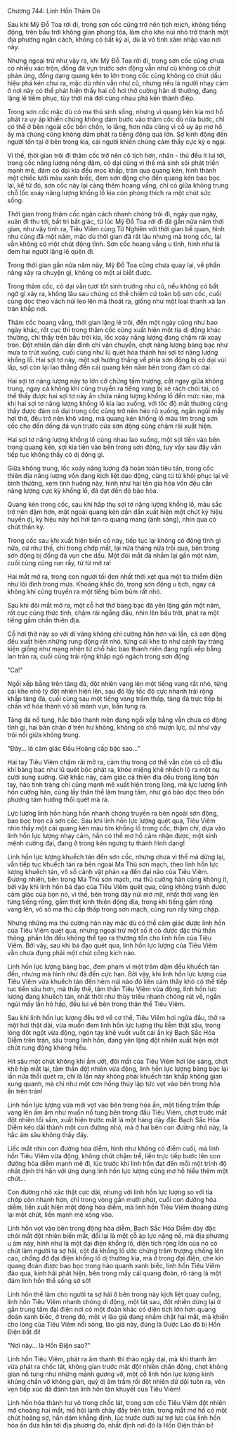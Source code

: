 




Chương 744: Linh Hồn Thăm Dò




Sau khi Mỹ Đỗ Toa rời đi, trong sơn cốc cũng trở nên tịch mịch, không tiếng động, trên bầu trời không gian phong tỏa, làm cho khe núi nhỏ trở thành một địa phương ngăn cách, không có bất kỳ ai, dù là vô tình xâm nhập vào nơi này.

Nhưng ngoại trừ như vậy ra, khi Mỹ Đỗ Toa rời đi, trong sơn cốc cũng chưa có nhiều xáo trộn, đống đá vụn trước sơn động vẫn như cũ không có chút phản ứng, đồng dạng quang kén to lớn trong cốc cũng không có chút dấu hiệu phá kén chui ra, mặc dù nhìn vẫn như cũ, nhưng nếu là người nhạy cảm ở nơi này có thể phát hiện thấy hai cỗ hơi thở cường hãn dị thường, đang lặng lẽ tiềm phục, tùy thời mà đợi cùng nhau phá kén thành điệp.

Trong sơn cốc mặc dù có ma thú sinh sống, nhưng vì quang kén kia mơ hồ phát ra uy áp khiến chúng không dám bước vào thâm cốc dù nửa bước, chỉ có thể ở bên ngoài cốc bồn chồn, lo lắng, hơn nữa cũng vì cỗ uy áp mơ hồ ấy mà chúng cũng không dám phát ra tiếng động quá lớn. Sợ kinh động đến người tồn tại ở bên trong kia, cái người khiến chúng cảm thấy cực kỳ e ngại.

Vì thế, thời gian trôi đi thâm cốc trở nên cô tịch hơn, nhân - thú đều ít lui tới, trong cốc năng lượng nồng đậm, cỏ dại cũng vì thế mà sinh sôi phát triển mạnh mẽ, đám cỏ dại kia đều mọc khắp, tràn qua quang kén, hình thành một chiếc lưới màu xanh biếc, đem sơn động cho đến quang kén bao bọc lại, kể từ đó, sơn cốc này lại càng thêm hoang vắng, chỉ có giữa không trung chỗ lốc xoáy năng lượng khổng lồ kia còn phóng thích ra một chút sức sống.

Thời gian trong thâm cốc ngăn cách nhanh chóng trôi đi, ngày qua ngày, xuân đi thu tới, bất tri bất giác, từ lúc Mỹ Đỗ Toa rời đi đã gần nửa năm thời gian, như vậy tính ra, Tiêu Viêm cùng Tử Nghiên với thời gian bế quan, hình như cũng đã một năm, mặc dù thời gian đã rất lâu nhưng mà trong cốc, lại vẫn không có một chút động tĩnh. Sơn cốc hoang vắng u tĩnh, hình như là đem hai người lặng lẽ quên đi.

Trong thời gian gần nửa năm này, Mỹ Đỗ Toa cũng chưa quay lại, về phần nàng xảy ra chuyện gì, không có một ai biết được.

Trong thâm cốc, cỏ dại vẫn tươi tốt sinh trưởng như cũ, nếu không có bất ngờ gì xảy ra, không lâu sau chúng có thể chiếm cứ toàn bộ sơn cốc, cuối cùng dọc theo vách núi leo lên mà thoát ra, giống như một loại thanh xà lan tràn khắp nơi.

Thâm cốc hoang vắng, thời gian lặng lẽ trôi, đến một ngày cũng như bao ngày khác, rốt cục thì trong thâm cốc cũng xuất hiện một tia dị động khác thường, chỉ thấy trên bầu trời kia, lốc xoáy năng lượng đang chậm rãi xoay tròn. Đột nhiên dần dần đình chỉ vận chuyển, chợt năng lượng bàng bạc như mưa to trút xuống, cuối cùng như lũ quét hóa thành hai sợi tơ năng lượng khổng lồ. Hai sợi tơ này, một sợi hướng thẳng về phía sơn động bị cỏ dại vùi lấp, sợi còn lại lao thẳng đến cái quang kén nằm bên trong đám cỏ dại.

Hai sợi tơ năng lượng này to lớn cỡ chừng tầm trượng, cắt ngay giữa không trung, ngay cả không khí cũng truyền ra tiếng vang bị xé rách chói tai, có thể thấy được hai sợi tơ này ẩn chứa năng lượng khổng lồ đến mức nào, mà khi hai sợi tơ năng lượng khổng lồ kia lao xuống, với tốc độ mắt thường cũng thấy được đám cỏ dại trong cốc cũng trở nên héo rũ xuống, ngắn ngủi mấy hơi thở, đều trở nên khô vàng, mà quang kén khổng lồ màu tím trong sơn cốc cho đến đống đá vụn trước cửa sơn động cũng chậm rãi xuất hiện.

Hai sợi tơ năng lượng khổng lồ cùng nhau lao xuống, một sợi tiến vào bên trong quang kén, sợi kia tiến vào bên trong sơn động, tuy vậy sau đấy vẫn tiếp tục không thấy có dị động gì.

Giữa không trung, lốc xoáy năng lượng đã hoàn toàn tiêu tán, trong cốc thiên địa năng lượng vốn đang kịch liệt dao động, cũng từ từ khôi phục lại vẻ bình thường, xem tình huống này, hình như hai tên gia hỏa vốn đều cần năng lượng cực kỳ khổng lồ, đã đạt đến độ bão hòa.

Quang kén trong cốc, sau khi hấp thụ sợi tơ năng lượng khổng lồ, màu sắc trở nên đậm hơn, mặt ngoài quang kén dần dần xuất hiện một chút ký hiệu huyền dị, ký hiệu này hơi hơi tản ra quang mang (ánh sáng), nhìn qua có chút thần kỳ.

Trong cốc sau khi xuất hiện biến cố này, tiếp tục lại không có động tĩnh gì nữa, cứ như thế, chỉ trong chớp mắt, lại nửa tháng nữa trôi qua, bên trong sơn động bị đống đá vụn che dấu. Một đôi mắt đã nhắm lại gần một năm, cuối cùng cũng run rẩy, từ từ mở ra!

Hai mắt mở ra, trong con ngươi tối đen nhất thời xẹt qua một tia thiểm điện như lôi đình trong mưa. Khoảng khắc đó, trong sơn động u tịch, ngay cả không khí cũng truyền ra một tiếng bùm bùm rất nhỏ.

Sau khi đôi mắt mở ra, một cỗ hơi thở bàng bạc đã yên lặng gần một năm, rốt cục cũng thức tỉnh, chậm rãi ngẩng đầu, nhìn lên bầu trời, phát ra một tiếng gầm chấn thiên địa.

Cỗ hơi thở này so với dĩ vãng không chỉ cường hãn hơn vài lần, cả sơn động đều xuất hiện những rung động rất nhỏ, từng cái khe to như cánh tay tráng kiện giống như mạng nhện từ chỗ hắc bào thanh niên đang ngồi xếp bằng lan tràn ra, cuối cùng trải rộng khắp ngõ ngách trong sơn động

"Ca!"

Ngồi xếp bằng trên tảng đá, đột nhiên vang lên một tiếng vang rất nhỏ, từng cái khe nhỏ tý đột nhiên hiện lên, sau đó lấy tốc độ cực nhanh trải rộng khắp tảng đá, cuối cùng sau một tiếng vang trầm thấp, tảng đá trực tiếp bị chấn vỡ hóa thành vô số mảnh vụn, bắn tung ra.

Tảng đá nổ tung, hắc bào thanh niên đang ngồi xếp bằng vẫn chưa có động tĩnh gì, hai bàn chân ở trên hư không, không có chỗ mượn lực, cứ như vậy trôi nổi giữa không trung.

"Đây… là cảm giác Đấu Hoàng cấp bậc sao..."

Hai tay Tiêu Viêm chậm rãi mở ra, cảm thụ trong cơ thể vẫn còn có cỗ đấu khí bàng bạc như lũ quét bộc phát ra, khóe miệng khẽ nhếch lộ ra một nụ cười sung sướng. Giờ khắc này, cảm giác cả thiên địa đều trong lòng bàn tay, hào tình tráng chí cũng mạnh mẽ xuất hiện trong lòng, mà lực lượng linh hồn cường hãn, cũng lấy thân thể làm trung tâm, như gió bão dọc theo bốn phương tám hướng thổi quét mà ra.

Lực lượng linh hồn hùng hồn nhanh chóng truyền ra bên ngoài sơn động, bao bọc trọn cả sơn cốc. Sau khi linh hồn lực lượng quét qua, Tiêu Viêm nhìn thấy một cái quang kén màu tím khổng lồ trong cốc, thậm chí, dựa vào linh hồn lực lượng nhạy cảm, hắn có thể mơ hồ cảm nhận được, một sinh mệnh cường đại, đang ở trong kén ngưng tụ thành hình dạng!

Linh hồn lực lượng khuếch tán đến sơn cốc, nhưng chưa vì thế mà dừng lại, vẫn tiếp tục khuếch tán ra bên ngoài Ma Thú sơn mạch, theo linh hồn lực lượng khuếch tán, vô số cảnh vật phản xạ đến đại não của Tiêu Viêm. Đương nhiên, bên trong Ma Thú sơn mạch, ma thú cường hãn cũng không ít, bởi vậy khi linh hồn bá đạo của Tiêu Viêm quét qua, cũng không tránh được cảm giác của bọn nó, vì thế, bên trong dãy núi mờ mịt, nhất thời vang lên từng tiếng rống, gầm thét kinh thiên động địa, trong khi tiếng gầm rống vang lên, vô số ma thú cấp thấp trong sơn mạch, cũng run rẩy từng chặp.

Nhưng những ma thú cường hãn này mặc dù có thể cảm giác được linh hồn của Tiêu Viêm quét qua, nhưng ngoại trừ một số ít có được đặc thù thần thông, phần lớn đều không thể tạo ra thương tổn cho linh hồn của Tiêu Viêm. Bởi vậy, sau khi bá đạo quét qua, linh hồn lực lượng của Tiêu Viêm vẫn chưa đụng phải một chút công kích nào.

Linh hồn lực lượng bàng bạc, đem phạm vi một trăm dặm đều khuếch tán đến, nhưng mà hình như đã đến cực hạn. Bởi vậy, khi linh hồn lực lượng của Tiêu Viêm vừa khuếch tán đến hẻm núi nào đó liền cảm thấy khó có thể tiếp tục tiến sâu hơn, mà thấy thế, tâm thần Tiêu Viêm vừa động, linh hồn lực lượng đang khuếch tán, nhất thời như thủy triều nhanh chóng rút về, ngắn ngủi mấy lần hô hấp, đều lui về bên trong thân thể Tiêu Viêm.

Sau khi linh hồn lực lượng đều trở về cơ thể, Tiêu Viêm hơi ngửa đầu, thở ra một hơi thật dài, vừa muốn đem linh hồn lực lượng thu liễm thật sâu, trong lòng đột ngột vừa động, ngón tay khẽ vuốt vuốt cái ấn ký Bạch Sắc Hỏa Diễm trên trán, sâu trong linh hồn, đang yên lặng đột nhiên xuất hiện một chút rung động không hiểu.

Hít sâu một chút không khí ẩm ướt, đôi mắt của Tiêu Viêm hơi lóe sáng, chợt khẽ híp mắt lại, tâm thần đột nhiên vừa động, linh hồn lực lượng bàng bạc lại lần nữa thổi quét ra, chỉ là lần này không phải khuếch tán khắp không gian xung quanh, mà chỉ như một cơn hồng thủy lập tức vọt vào bên trong hỏa ấn trên trán!

Linh hồn lực lượng vừa mới vọt vào bên trong hỏa ấn, một tiếng trầm thấp vang lên ầm ầm như muốn nổ tung bên trong đầu Tiêu Viêm, chợt trước mắt đột nhiên tối sầm, xuất hiện trước mắt là một hàng dày đặc Bạch Sắc Hỏa Diễm kéo dài thành một con đường nhỏ, mà ở hai bên con đường nhỏ này, là hắc ám sâu không thấy đáy.

Liếc mắt nhìn con đường hỏa diễm, hình như không có điểm cuối, mà linh hồn Tiêu Viêm vừa động, không chút chậm trễ, liền trực tiếp bước lên con đường hỏa diễm mạnh mẽ đi, lúc trước khi linh hồn đạt đến mỗi một trình độ nhất định thì hắn với ứng dụng linh hồn lực lượng cũng mơ hồ hiểu thêm một chút…

Con đường nhỏ xác thật cực dài, nhưng với linh hồn lực lượng so với tia chớp còn nhanh hơn, chỉ trong vòng gần mười phút, cuối con đường hỏa diễm, liền xuất hiện một động hỏa diễm, mà linh hồn Tiêu Viêm thoáng dừng lại một chút, liền mạnh mẽ xông vào.

Linh hồn vọt vào bên trong động hỏa diễm, Bạch Sắc Hỏa Diễm dày đặc chói mắt đột nhiên biến mất, đổi lại là một cỗ áp lực nặng nề, mà địa phương u ám này, hình như là một đại điện khổng lồ, diện tích rộng lớn của nó có chút làm người ta sợ hãi, cột đá khổng lồ ước chừng trăm trượng chống lên cao, chống đỡ đại điện khổng lồ dị thường kia, mà ở trong đại điện, che kín quang đoàn được bao bọc trong hào quanh xanh biếc, linh hồn Tiêu Viêm đảo qua, kinh hãi phát hiện, bên trong mấy cái quang đoàn, rõ ràng là một đám linh hồn thể sống sờ sờ!

Linh hồn thể làm cho người ta sợ hãi ở bên trong này kịch liệt quay cuồng, linh hồn Tiêu Viêm nhanh chóng di động, một lát sau, đột nhiên dừng lại ở gần trung tâm đại điện nơi có một đoàn khác có diện tích lớn hơn quang đoàn xanh biếc, ở trong đó, một vị lão giả đang nhắm chặt hai mắt, mà khiến cho lòng của Tiêu Viêm nổi sóng, lão giả này, đúng là Dược Lão đã bị Hồn Điện bắt đi!

"Nơi này… là Hồn Điện sao?"

Linh hồn Tiêu Viêm, phát ra âm thanh thì thào ngây dại, mà khi thanh âm vừa phát ra chốc lát, không gian trước mặt đột nhiên chấn động, chợt không gian nổ tung như những mảnh gương vỡ, một cỗ linh hồn lực lượng kinh khủng chấn vỡ không gian, quỷ dị âm trầm rồi đột nhiên dữ dội tuôn ra, vẻn vẹn tiếp xúc đã đánh tan linh hồn tàn khuyết của Tiêu Viêm!

Linh hồn hóa thành hư vô trong chốc lát, trong sơn cốc Tiêu Viêm đột nhiên mở choàng hai mắt, mồ hôi lạnh chảy đầy trên trán, trong mắt mơ hồ có một chút hoảng sợ, hắn dám khẳng định, lúc trước dưới sự trợ lực của linh hồn hỏa ấn đưa hắn tới địa phương đó, nhất định nơi đó là Hồn Điện thần bí!




